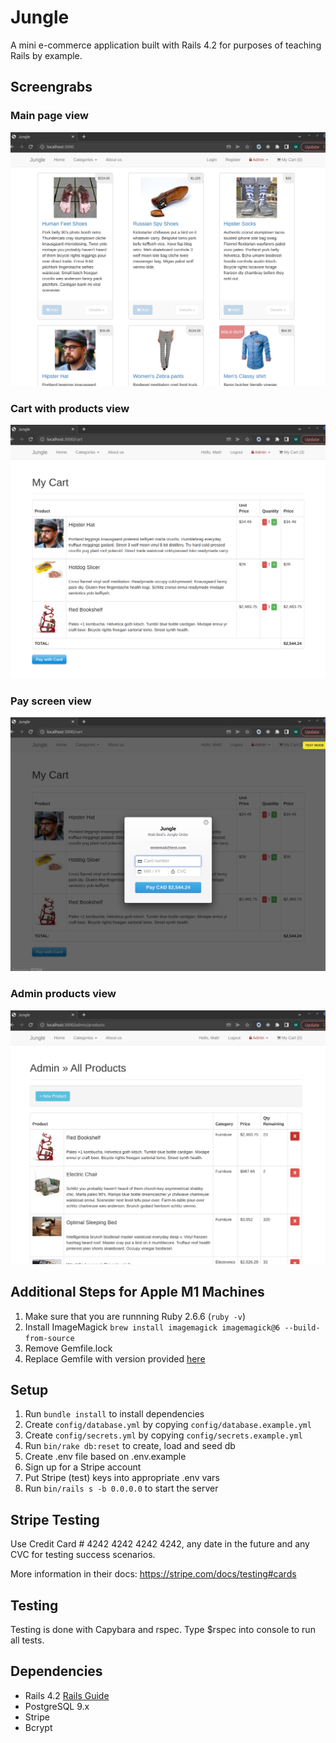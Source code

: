 # Jungle

A mini e-commerce application built with Rails 4.2 for purposes of teaching Rails by example.

## Screengrabs

### Main page view
!["Main page."](https://github.com/mattbed/jungle-rails/blob/master/docs/Jungle_01.png?raw=true)

### Cart with products view
!["Cart with products."](https://github.com/mattbed/jungle-rails/blob/master/docs/Jungle_02.png?raw=true)

### Pay screen view
!["Pay screen."](https://github.com/mattbed/jungle-rails/blob/master/docs/Jungle_03.png?raw=true)

### Admin products view
!["Admin products page."](https://github.com/mattbed/jungle-rails/blob/master/docs/Jungle_04.png?raw=true)

## Additional Steps for Apple M1 Machines

1. Make sure that you are runnning Ruby 2.6.6 (`ruby -v`)
1. Install ImageMagick `brew install imagemagick imagemagick@6 --build-from-source`
2. Remove Gemfile.lock
3. Replace Gemfile with version provided [here](https://gist.githubusercontent.com/FrancisBourgouin/831795ae12c4704687a0c2496d91a727/raw/ce8e2104f725f43e56650d404169c7b11c33a5c5/Gemfile)

## Setup

1. Run `bundle install` to install dependencies
2. Create `config/database.yml` by copying `config/database.example.yml`
3. Create `config/secrets.yml` by copying `config/secrets.example.yml`
4. Run `bin/rake db:reset` to create, load and seed db
5. Create .env file based on .env.example
6. Sign up for a Stripe account
7. Put Stripe (test) keys into appropriate .env vars
8. Run `bin/rails s -b 0.0.0.0` to start the server

## Stripe Testing

Use Credit Card # 4242 4242 4242 4242, any date in the future and any CVC for testing success scenarios.

More information in their docs: <https://stripe.com/docs/testing#cards>

## Testing

Testing is done with Capybara and rspec. Type $rspec into console to run all tests.

## Dependencies

* Rails 4.2 [Rails Guide](http://guides.rubyonrails.org/v4.2/)
* PostgreSQL 9.x
* Stripe
* Bcrypt
